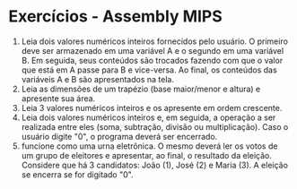 # Exercícios - Assembly MIPS

1. Leia dois valores numéricos inteiros fornecidos pelo usuário. O primeiro deve ser armazenado em uma variável A e o segundo em uma variável B. Em seguida, seus conteúdos são trocados fazendo com que o valor que está em A passe para B e vice-versa. Ao final, os conteúdos das variáveis A e B são apresentados na tela.
2. Leia as dimensões de um trapézio (base maior/menor e altura) e apresente sua área.
3. Leia 3 valores numéricos inteiros e os apresente em ordem crescente.
4. Leia dois valores numéricos inteiros e, em seguida, a operação a ser realizada entre eles (soma, subtração, divisão ou multiplicação). Caso o usuário digite "0", o programa deverá ser encerrado.
5. funcione como uma urna eletrônica. O mesmo deverá ler os votos de um grupo de eleitores e apresentar, ao final, o resultado da eleição. Considere que há 3 candidatos: João (1), José (2) e Maria (3). A eleição se encerra se for digitado "0".
